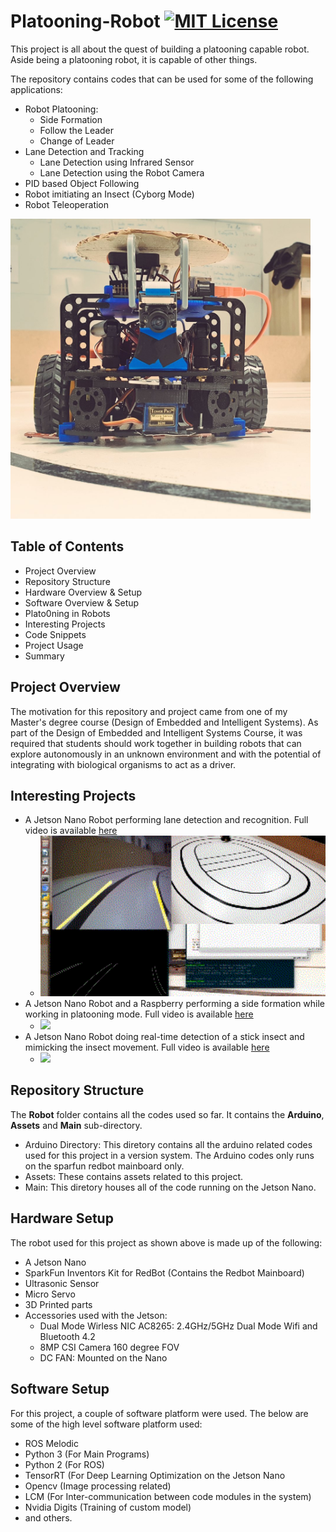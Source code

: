 # Platooning-Robot [![MIT License](https://img.shields.io/github/license/mashape/apistatus.svg)](https://github.com/thehapyone/Platooning-Robot/blob/master/LICENSE)
This project is all about the quest of building a platooning capable robot. Aside being a platooning robot, it is capable of other things.

The repository contains codes that can be used for some of the following applications:
* Robot Platooning:
	* Side Formation
	* Follow the Leader
	* Change of Leader
* Lane Detection and Tracking
	* Lane Detection using Infrared Sensor
	* Lane Detection using the Robot Camera
* PID based Object Following
* Robot imitiating an Insect (Cyborg Mode)
* Robot Teleoperation

<img src="https://github.com/thehapyone/Platooning-Robot/blob/master/Robot/Assets/robot-image.jpeg" width="480">

## Table of Contents
* Project Overview
* Repository Structure
* Hardware Overview & Setup
* Software Overview & Setup
* Plato0ning in Robots
* Interesting Projects
* Code Snippets
* Project Usage
* Summary

## Project Overview
The motivation for this repository and project came from one of my Master's degree course (Design of Embedded and Intelligent Systems). As part of the Design of Embedded and Intelligent Systems Course, it was required that students should
work together in building robots that can explore autonomously in an unknown environment and with the potential of integrating with biological organisms to act as a driver.
 
## Interesting Projects
* A Jetson Nano Robot performing lane detection and recognition. Full video is available [here](https://youtu.be/PYo42D_4UOw)
	* <img src="/Robot/Assets/lane-following.gif" width="480">
* A Jetson Nano Robot and a Raspberry performing a side formation while working in platooning mode. Full video is available [here](https://youtu.be/_TgRxJMxzh8)
	* <img src="/Robot/Assets/side-formation.gif" width="480">
* A Jetson Nano Robot doing real-time detection of a stick insect and mimicking the insect movement. Full video is available [here](https://youtu.be/b76iaYdQWEo)
	* <img src="/Robot/Assets/insect-following.gif" width="480">

## Repository Structure
The **Robot** folder contains all the codes used so far. It contains the **Arduino**, **Assets** and **Main** sub-directory.
* Arduino Directory: This diretory contains all the arduino related codes used for this project in a version system. The Arduino codes only runs on the sparfun redbot mainboard only.
* Assets: These contains assets related to this project.
* Main: This diretory houses all of the code running on the Jetson Nano.


## Hardware Setup
The robot used for this project as shown above is made up of the following:
* A Jetson Nano
* SparkFun Inventors Kit for RedBot (Contains the Redbot Mainboard)
* Ultrasonic Sensor
* Micro Servo
* 3D Printed parts
* Accessories used with the Jetson:
	* Dual Mode Wirless NIC AC8265: 2.4GHz/5GHz Dual Mode Wifi and Bluetooth 4.2
	* 8MP CSI Camera 160 degree FOV
	* DC FAN: Mounted on the Nano

## Software Setup
For this project, a couple of software platform were used. The below are some of the high level software platform used:
* ROS Melodic
* Python 3 (For Main Programs)
* Python 2 (For ROS)
* TensorRT (For Deep Learning Optimization on the Jetson Nano
* Opencv (Image processing related)
* LCM (For Inter-communication between code modules in the system)
* Nvidia Digits (Training of custom model)
* and others.





